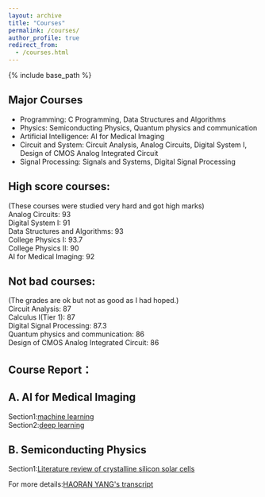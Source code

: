 ```yaml
---
layout: archive
title: "Courses"
permalink: /courses/
author_profile: true
redirect_from:
  - /courses.html
---
```


{% include base_path %}


## Major Courses
* Programming: C Programming, Data Structures and Algorithms
* Physics: Semiconducting Physics, Quantum physics and communication
* Artificial Intelligence: AI for Medical Imaging
* Circuit and System: Circuit Analysis, Analog Circuits, Digital System I, Design of CMOS Analog Integrated Circuit
* Signal Processing: Signals and Systems, Digital Signal Processing

## High score courses:
(These courses were studied very hard and got high marks)<br>
Analog Circuits: 93<br>
Digital System I: 91<br>
Data Structures and Algorithms: 93<br>
College Physics I: 93.7<br>
College Physics II: 90<br>
AI for Medical Imaging: 92<br>

## Not bad courses:
(The grades are ok but not as good as I had hoped.)<br>
Circuit Analysis: 87<br>
Calculus I(Tier 1): 87<br>
Digital Signal Processing: 87.3<br>
Quantum physics and communication: 86<br>
Design of CMOS Analog Integrated Circuit: 86<br>

## Course Report：
## A. AI for Medical Imaging
Section1:[machine learning](../assets/course_report_AFMI_ML)<br>
Section2:[deep learning](../assets/course_report_AFMI_DL)<br>
## B. Semiconducting Physics
Section1:[Literature review of crystalline silicon solar cells](../assets/course_report_SP)<br>

For more details:[HAORAN YANG's transcript](../assets/Haoran_Yang_transcript.pdf)
